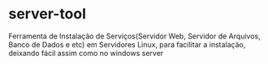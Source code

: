 # server-tool
Ferramenta de Instalação de Serviços(Servidor Web, Servidor de Arquivos, Banco de Dados e etc) em Servidores Linux, para facilitar a instalação, deixando fácil assim como no windows server
